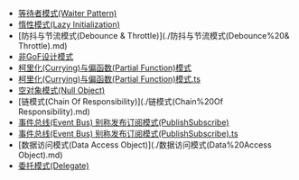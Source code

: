 - [等待者模式(Waiter Pattern)](./等待者模式(Waiter%20Pattern).md)
- [惰性模式(Lazy Initialization)](./惰性模式(Lazy%20Initialization).md)
- [防抖与节流模式(Debounce & Throttle)](./防抖与节流模式(Debounce%20& Throttle).md)
- [非GoF设计模式](./非GoF设计模式.md)
- [柯里化(Currying)与偏函数(Partial Function)模式](./柯里化(Currying)与偏函数(Partial%20Function)模式.md)
- [柯里化(Currying)与偏函数(Partial Function)模式.ts](./柯里化(Currying)与偏函数(Partial%20Function)模式.ts)
- [空对象模式(Null Object)](./空对象模式(Null%20Object).md)
- [链模式(Chain Of Responsibility)](./链模式(Chain%20Of Responsibility).md)
- [事件总线(Event Bus) 别称发布订阅模式(PublishSubscribe)](./事件总线(Event%20Bus)%20别称发布订阅模式(PublishSubscribe).md)
- [事件总线(Event Bus) 别称发布订阅模式(PublishSubscribe).ts](./事件总线(Event%20Bus)%20别称发布订阅模式(PublishSubscribe).ts)
- [数据访问模式(Data Access Object)](./数据访问模式(Data%20Access Object).md)
- [委托模式(Delegate)](./委托模式(Delegate).md)
